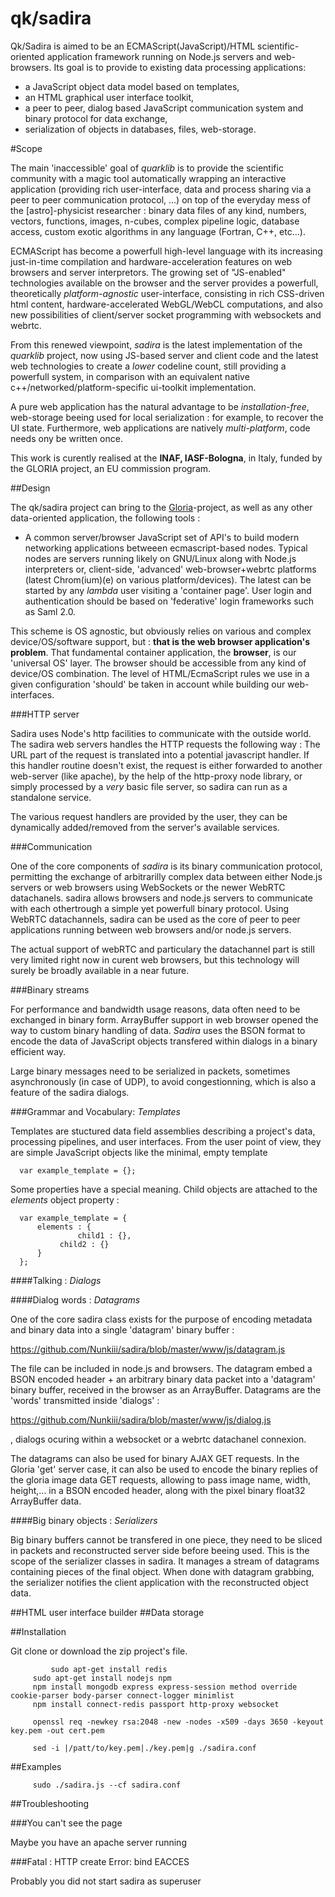 qk/sadira
=====

Qk/Sadira is aimed to be an ECMAScript(JavaScript)/HTML scientific-oriented application framework running on Node.js servers and web-browsers. Its goal is to provide to existing data processing applications: 

* a JavaScript object data model based on templates,
* an HTML graphical user interface toolkit,
* a peer to peer, dialog based JavaScript communication system and binary protocol for data exchange,
* serialization of objects in databases, files, web-storage.

#Scope

The main 'inaccessible' goal of *quarklib* is to provide the scientific community with a magic tool automatically wrapping an interactive application (providing rich user-interface, data and process sharing via a peer to peer communication protocol, ...) on top of the everyday mess of the [astro]-physicist researcher : binary data files of any kind, numbers, vectors, functions, images, n-cubes, complex pipeline logic, database access, custom exotic algorithms in any language (Fortran, C++, etc...).

ECMAScript has become a powerfull high-level language with its increasing just-in-time compilation and hardware-acceleration features on web browsers and server interpretors. The growing set of "JS-enabled" technologies available on the browser and the server provides a powerfull, theoretically *platform-agnostic* user-interface, consisting in rich CSS-driven html content, hardware-accelerated WebGL/WebCL computations, and also new possibilities of client/server socket programming with websockets and webrtc. 

From this renewed viewpoint, *sadira* is the latest implementation of the *quarklib* project, now using JS-based server and client code and the latest web technologies to create a *lower* codeline count, still providing a powerfull system, in comparison with an equivalent native c++/networked/platform-specific ui-toolkit implementation. 

A pure web application has the natural advantage to be  *installation-free*, web-storage beeing used for local serialization :  for example, to recover the UI state. Furthermore, web applications are natively *multi-platform*, code needs ony be written once.

This work is curently realised at the **INAF, IASF-Bologna**, in Italy, funded by the GLORIA project, an EU commission program. 

##Design

The qk/sadira project can bring to the [Gloria][1]-project, as well as any other data-oriented application, the following tools :
 
- A common server/browser JavaScript set of API's to build modern networking applications betweeen ecmascript-based nodes. Typical nodes are servers running likely on GNU/Linux along with Node.js interpreters or, client-side, 'advanced' web-browser+webrtc platforms (latest Chrom(ium)(e) on various platform/devices). The latest can be started by any *lambda* user visiting a 'container page'. User login and authentication should be based on 'federative' login frameworks such as Saml 2.0.

This scheme is OS agnostic, but obviously relies on various and complex device/OS/software support, but : **that is the web browser application's problem**. That fundamental container application, the **browser**, is our 'universal OS' layer. The browser should be accessible from any kind of device/OS combination. The level of HTML/EcmaScript rules we use in a given configuration 'should' be taken in account while building our web-interfaces.

[1]: http://www.gloria-project.eu "GLORIA"

###HTTP server

Sadira uses Node's http facilities to communicate with the outside world. The sadira web servers handles the HTTP requests the following way : The URL part of the request is translated into a potential javascript handler. If this handler routine doesn't exist, the request is either forwarded to another web-server (like apache), by the help of the http-proxy node library, or simply processed by a *very* basic file server, so sadira can run as a standalone service.

The various request handlers are provided by the user, they can be dynamically added/removed from the server's available services.

###Communication

One of the core components of *sadira* is its binary communication protocol, permitting the exchange of arbitrarilly complex data between either Node.js servers or web browsers using WebSockets or the newer WebRTC datachanels. sadira allows browsers and node.js servers to communicate with each othertrough a simple yet powerfull binary protocol. Using WebRTC datachannels, sadira can be used as the core of peer to peer applications running between web browsers and/or node.js servers. 

The actual support of webRTC and particulary the datachannel part is still very limited right now in curent web browsers, but this technology will surely be broadly available in a near future.

###Binary streams

For performance and bandwidth usage reasons, data often need to be exchanged in binary form. ArrayBuffer support in web browser opened the way to custom binary handling of data. *Sadira* uses the BSON format to encode the data of JavaScript objects transfered within dialogs in a binary efficient way. 

Large binary messages need to be serialized in packets, sometimes asynchronously (in case of UDP), to avoid congestionning, which is also a feature of the sadira dialogs.


###Grammar and Vocabulary: *Templates*

Templates are stuctured data field assemblies describing a project's data, processing pipelines, and user interfaces. From the user point of view, they are simple JavaScript objects like the minimal, empty template 

	  var example_template = {};


Some properties have a special meaning. Child objects are attached to the *elements* object property : 

	  var example_template = {
	      elements : {
	      	       child1 : {},
		       child2 : {}
	      }
	  };

	 

####Talking : *Dialogs*


####Dialog words : *Datagrams*


One of the core sadira class exists for the purpose of encoding metadata and binary data into a single 'datagram' binary buffer :

https://github.com/Nunkiii/sadira/blob/master/www/js/datagram.js

The file can be included in node.js and browsers. The datagram embed a BSON encoded header  +  an arbitrary binary data packet into a 'datagram' binary buffer, received in the browser as an ArrayBuffer. Datagrams are the 'words' transmitted inside 'dialogs' :

https://github.com/Nunkiii/sadira/blob/master/www/js/dialog.js

, dialogs ocuring within a websocket or a webrtc datachanel connexion.

The datagrams can also be used for binary AJAX GET requests. In the Gloria 'get' server case, it can also be used to encode the binary replies of the gloria image data GET requests, allowing to pass image name, width, height,... in a BSON encoded header, along with the pixel binary float32 ArrayBuffer data.

####Big binary objects : *Serializers*
   
Big binary buffers cannot be transfered in one piece, they need to be sliced in packets and reconstructed server side before beeing used. This is the scope of the serializer classes in sadira. It manages a stream of datagrams containing pieces of the final object. When done with datagram grabbing, the serializer notifies the client application with the reconstructed object data.

 
##HTML user interface builder 
##Data storage 

##Installation

Git clone or download the zip project's file.

    	     sudo apt-get install redis
	     sudo apt-get install nodejs npm
	     npm install mongodb express express-session method override cookie-parser body-parser connect-logger minimlist 
	     npm install connect-redis passport http-proxy websocket

	     openssl req -newkey rsa:2048 -new -nodes -x509 -days 3650 -keyout key.pem -out cert.pem

	     sed -i |/patt/to/key.pem|./key.pem|g ./sadira.conf


##Examples

	     sudo ./sadira.js --cf sadira.conf


##Troubleshooting

###You can't see the page

Maybe you have an apache server running

###Fatal : HTTP create Error: bind EACCES

Probably you did not start sadira as superuser

